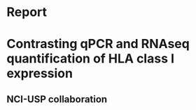 Report
================

Contrasting qPCR and RNAseq quantification of HLA class I expression
====================================================================

NCI-USP collaboration
---------------------

